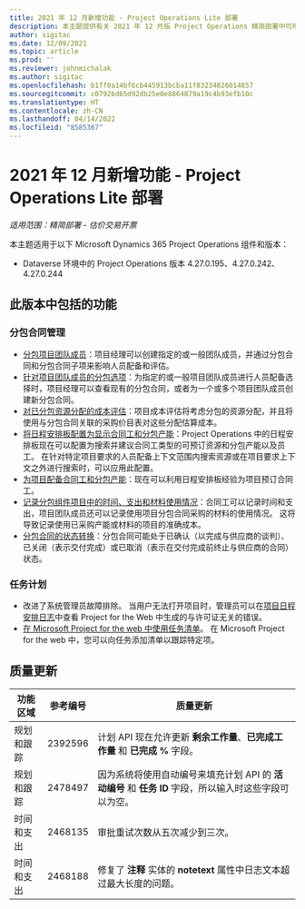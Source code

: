 ```yaml
---
title: 2021 年 12 月新增功能 - Project Operations Lite 部署
description: 本主题提供有关 2021 年 12 月版 Project Operations 精简部署中可用的质量更新的信息。
author: sigitac
ms.date: 12/09/2021
ms.topic: article
ms.prod: ''
ms.reviewer: johnmichalak
ms.author: sigitac
ms.openlocfilehash: b1ff0a14bf6cb445913bcba11f83234826014857
ms.sourcegitcommit: c0792bd65d92db25e0e8864879a19c4b93efb10c
ms.translationtype: HT
ms.contentlocale: zh-CN
ms.lasthandoff: 04/14/2022
ms.locfileid: "8585367"
---
```

# <a name="whats-new-december-2021---project-operations-lite-deployment"></a>2021 年 12 月新增功能 - Project Operations Lite 部署

_适用范围：精简部署 - 估价交易开票_

本主题适用于以下 Microsoft Dynamics 365 Project Operations 组件和版本：

- Dataverse 环境中的 Project Operations 版本 4.27.0.195、4.27.0.242、4.27.0.244


## <a name="features-included-in-this-release"></a>此版本中包括的功能

### <a name="subcontract-management"></a>分包合同管理 

- [分包项目团队成员](../subcontracting/subcontracting-project-team-members.md)：项目经理可以创建指定的或一般团队成员，并通过分包合同和分包合同子项来影响人员配备和评估。
- [针对项目团队成员的分包选项](../subcontracting/subcon-options.md)：为指定的或一般项目团队成员进行人员配备选择时，项目经理可以查看现有的分包合同，或者为一个或多个项目团队成员创建新分包合同。 
- [对已分包资源分配的成本评估](../subcontracting/costing-subcon-ra.md)：项目成本评估将考虑分包的资源分配，并且将使用与分包合同关联的采购价目表对这些分配估算成本。 
- [将日程安排板配置为显示合同工和分包产能](../subcontracting/configure-sb-subcon.md)：Project Operations 中的日程安排板现在可以配置为搜索并建议合同工类型的可预订资源和分包产能以及员工。 在针对特定项目要求的人员配备上下文范围内搜索资源或在项目要求上下文之外进行搜索时，可以应用此配置。
- [为项目配备合同工和分包产能](../subcontracting/staffing-cw.md)：现在可以利用日程安排板经验为项目预订合同工。
- [记录分包组件项目中的时间、支出和材料使用情况](../subcontracting/recording-subcon-actuals.md)：合同工可以记录时间和支出，项目团队成员还可以记录使用项目分包合同采购的材料的使用情况。 这将导致记录使用已采购产能或材料的项目的准确成本。
- [分包合同的状态转换](../subcontracting/subcon-states.md)：分包合同可能处于已确认（以完成与供应商的谈判）、已关闭（表示交付完成）或已取消（表示在交付完成前终止与供应商的合同）状态。

### <a name="task-planning"></a>任务计划
- 改进了系统管理员故障排除。 当用户无法打开项目时，管理员可以在[项目日程安排日志](../../project-management/schedule-api-logs.md)中查看 Project for the Web 中生成的与许可证无关的错误。
- [在 Microsoft Project for the web 中使用任务清单](https://support.microsoft.com/en-us/office/use-task-checklists-in-microsoft-project-for-the-web-c69bcf73-5c75-4ad3-9893-6d6f92360e9c)。 在 Microsoft Project for the web 中，您可以向任务添加清单以跟踪特定项。

## <a name="quality-updates"></a>质量更新

| **功能区域** | **参考编号** | **质量更新** |
| --- | --- | --- |
| 规划和跟踪 | 2392596 | 计划 API 现在允许更新 **剩余工作量**、**已完成工作量** 和 **已完成 %** 字段。 |
| 规划和跟踪 | 2478497 | 因为系统将使用自动编号来填充计划 API 的 **活动编号** 和 **任务 ID** 字段，所以输入时这些字段可以为空。|
| 时间和支出 | 2468135 | 审批重试次数从五次减少到三次。 |
| 时间和支出 | 2468188 | 修复了 **注释** 实体的 **notetext** 属性中日志文本超过最大长度的问题。 |
